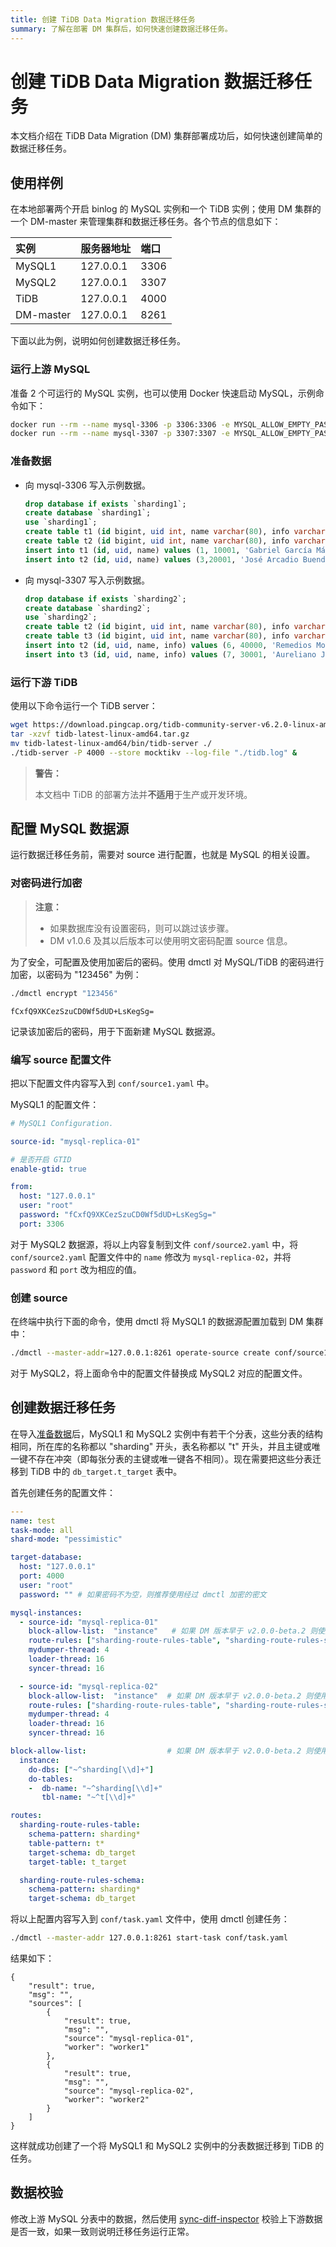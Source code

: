 ```yaml
---
title: 创建 TiDB Data Migration 数据迁移任务
summary: 了解在部署 DM 集群后，如何快速创建数据迁移任务。
---
```


# 创建 TiDB Data Migration 数据迁移任务

本文档介绍在 TiDB Data Migration (DM) 集群部署成功后，如何快速创建简单的数据迁移任务。

## 使用样例

在本地部署两个开启 binlog 的 MySQL 实例和一个 TiDB 实例；使用 DM 集群的一个 DM-master 来管理集群和数据迁移任务。各个节点的信息如下：

| 实例        | 服务器地址   | 端口   |
| :---------- | :----------- | :--- |
| MySQL1     | 127.0.0.1 | 3306 |
| MySQL2     | 127.0.0.1 | 3307 |
| TiDB       | 127.0.0.1 | 4000 |
| DM-master  | 127.0.0.1 | 8261 |

下面以此为例，说明如何创建数据迁移任务。

### 运行上游 MySQL

准备 2 个可运行的 MySQL 实例，也可以使用 Docker 快速启动 MySQL，示例命令如下：


```bash
docker run --rm --name mysql-3306 -p 3306:3306 -e MYSQL_ALLOW_EMPTY_PASSWORD=true mysql:5.7.22 --log-bin=mysql-bin --port=3306 --bind-address=0.0.0.0 --binlog-format=ROW --server-id=1 --gtid_mode=ON --enforce-gtid-consistency=true > mysql.3306.log 2>&1 &
docker run --rm --name mysql-3307 -p 3307:3307 -e MYSQL_ALLOW_EMPTY_PASSWORD=true mysql:5.7.22 --log-bin=mysql-bin --port=3307 --bind-address=0.0.0.0 --binlog-format=ROW --server-id=1 --gtid_mode=ON --enforce-gtid-consistency=true > mysql.3307.log 2>&1 &
```

### 准备数据

- 向 mysql-3306 写入示例数据。

    
    ```sql
    drop database if exists `sharding1`;
    create database `sharding1`;
    use `sharding1`;
    create table t1 (id bigint, uid int, name varchar(80), info varchar(100), primary key (`id`), unique key(`uid`)) DEFAULT CHARSET=utf8mb4;
    create table t2 (id bigint, uid int, name varchar(80), info varchar(100), primary key (`id`), unique key(`uid`)) DEFAULT CHARSET=utf8mb4;
    insert into t1 (id, uid, name) values (1, 10001, 'Gabriel García Márquez'), (2 ,10002, 'Cien años de soledad');
    insert into t2 (id, uid, name) values (3,20001, 'José Arcadio Buendía'), (4,20002, 'Úrsula Iguarán'), (5,20003, 'José Arcadio');
    ```

- 向 mysql-3307 写入示例数据。

    
    ```sql
    drop database if exists `sharding2`;
    create database `sharding2`;
    use `sharding2`;
    create table t2 (id bigint, uid int, name varchar(80), info varchar(100), primary key (`id`), unique key(`uid`)) DEFAULT CHARSET=utf8mb4;
    create table t3 (id bigint, uid int, name varchar(80), info varchar(100), primary key (`id`), unique key(`uid`)) DEFAULT CHARSET=utf8mb4;
    insert into t2 (id, uid, name, info) values (6, 40000, 'Remedios Moscote', '{}');
    insert into t3 (id, uid, name, info) values (7, 30001, 'Aureliano José', '{}'), (8, 30002, 'Santa Sofía de la Piedad', '{}'), (9, 30003, '17 Aurelianos', NULL);
    ```

### 运行下游 TiDB

使用以下命令运行一个 TiDB server：


```bash
wget https://download.pingcap.org/tidb-community-server-v6.2.0-linux-amd64.tar.gz
tar -xzvf tidb-latest-linux-amd64.tar.gz
mv tidb-latest-linux-amd64/bin/tidb-server ./
./tidb-server -P 4000 --store mocktikv --log-file "./tidb.log" &
```

> **警告：**
>
> 本文档中 TiDB 的部署方法并**不适用**于生产或开发环境。

## 配置 MySQL 数据源

运行数据迁移任务前，需要对 source 进行配置，也就是 MySQL 的相关设置。

### 对密码进行加密

> **注意：**
>
> + 如果数据库没有设置密码，则可以跳过该步骤。
> + DM v1.0.6 及其以后版本可以使用明文密码配置 source 信息。

为了安全，可配置及使用加密后的密码。使用 dmctl 对 MySQL/TiDB 的密码进行加密，以密码为 "123456" 为例：


```bash
./dmctl encrypt "123456"
```

```
fCxfQ9XKCezSzuCD0Wf5dUD+LsKegSg=
```

记录该加密后的密码，用于下面新建 MySQL 数据源。

### 编写 source 配置文件

把以下配置文件内容写入到 `conf/source1.yaml` 中。

MySQL1 的配置文件：

```yaml
# MySQL1 Configuration.

source-id: "mysql-replica-01"

# 是否开启 GTID
enable-gtid: true

from:
  host: "127.0.0.1"
  user: "root"
  password: "fCxfQ9XKCezSzuCD0Wf5dUD+LsKegSg="
  port: 3306
```

对于 MySQL2 数据源，将以上内容复制到文件 `conf/source2.yaml` 中，将 `conf/source2.yaml` 配置文件中的 `name` 修改为 `mysql-replica-02`，并将 `password` 和 `port` 改为相应的值。

### 创建 source

在终端中执行下面的命令，使用 dmctl 将 MySQL1 的数据源配置加载到 DM 集群中：


```bash
./dmctl --master-addr=127.0.0.1:8261 operate-source create conf/source1.yaml
```

对于 MySQL2，将上面命令中的配置文件替换成 MySQL2 对应的配置文件。

## 创建数据迁移任务

在导入[准备数据](#准备数据)后，MySQL1 和 MySQL2 实例中有若干个分表，这些分表的结构相同，所在库的名称都以 "sharding" 开头，表名称都以 "t" 开头，并且主键或唯一键不存在冲突（即每张分表的主键或唯一键各不相同）。现在需要把这些分表迁移到 TiDB 中的 `db_target.t_target` 表中。

首先创建任务的配置文件：


```yaml
---
name: test
task-mode: all
shard-mode: "pessimistic"

target-database:
  host: "127.0.0.1"
  port: 4000
  user: "root"
  password: "" # 如果密码不为空，则推荐使用经过 dmctl 加密的密文

mysql-instances:
  - source-id: "mysql-replica-01"
    block-allow-list:  "instance"   # 如果 DM 版本早于 v2.0.0-beta.2 则使用 black-white-list
    route-rules: ["sharding-route-rules-table", "sharding-route-rules-schema"]
    mydumper-thread: 4
    loader-thread: 16
    syncer-thread: 16

  - source-id: "mysql-replica-02"
    block-allow-list:  "instance"  # 如果 DM 版本早于 v2.0.0-beta.2 则使用 black-white-list
    route-rules: ["sharding-route-rules-table", "sharding-route-rules-schema"]
    mydumper-thread: 4
    loader-thread: 16
    syncer-thread: 16

block-allow-list:                  # 如果 DM 版本早于 v2.0.0-beta.2 则使用 black-white-list
  instance:
    do-dbs: ["~^sharding[\\d]+"]
    do-tables:
    -  db-name: "~^sharding[\\d]+"
       tbl-name: "~^t[\\d]+"

routes:
  sharding-route-rules-table:
    schema-pattern: sharding*
    table-pattern: t*
    target-schema: db_target
    target-table: t_target

  sharding-route-rules-schema:
    schema-pattern: sharding*
    target-schema: db_target
```

将以上配置内容写入到 `conf/task.yaml` 文件中，使用 dmctl 创建任务：


```bash
./dmctl --master-addr 127.0.0.1:8261 start-task conf/task.yaml
```

结果如下：

```
{
    "result": true,
    "msg": "",
    "sources": [
        {
            "result": true,
            "msg": "",
            "source": "mysql-replica-01",
            "worker": "worker1"
        },
        {
            "result": true,
            "msg": "",
            "source": "mysql-replica-02",
            "worker": "worker2"
        }
    ]
}
```

这样就成功创建了一个将 MySQL1 和 MySQL2 实例中的分表数据迁移到 TiDB 的任务。

## 数据校验

修改上游 MySQL 分表中的数据，然后使用 [sync-diff-inspector](/sync-diff-inspector/shard-diff.md) 校验上下游数据是否一致，如果一致则说明迁移任务运行正常。
